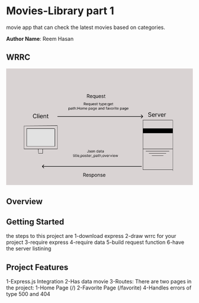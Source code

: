 # Movies-Library part 1
movie app that can check the latest movies based on categories.



**Author Name**: Reem Hasan

## WRRC
![WRRC](server.PNG)


## Overview

## Getting Started
<!-- What are the steps that a user must take in order to build this app on their own machine and get it running? -->
the steps to this project are
1-download express
2-draw wrrc for your project
3-require express
4-require data
5-build request function
6-have the server listining
## Project Features
<!-- What are the features included in you app -->
1-Express.js Integration
2-Has data movie
3-Routes: There are two pages in the project:
   1-Home Page (/)
   2-Favorite Page (/favorite)
4-Handles errors of type 500 and 404